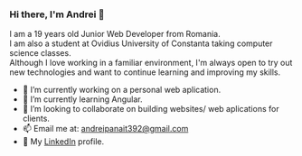 ### Hi there, I'm Andrei 👋

I am a 19 years old Junior Web Developer from Romania.<br>
I am also a student at Ovidius University of Constanta taking computer science classes.<br>
Although I love working in a familiar environment, I'm always open to try out new technologies and want to continue learning and improving my skills.<br>

- 🔭 I’m currently working on a personal web aplication.
- 🌱 I’m currently learning Angular.
- 👯 I’m looking to collaborate on building websites/ web aplications for clients.
- 📫 Email me at: andreipanait392@gmail.com
- 🔗 My [LinkedIn](https://www.linkedin.com/in/andrei-p-035336203/) profile.


<!--
**bacovel/bacovel** is a ✨ _special_ ✨ repository because its `README.md` (this file) appears on your GitHub profile.

Here are some ideas to get you started:

- 🔭 I’m currently working on ...
- 🌱 I’m currently learning ...
- 👯 I’m looking to collaborate on ...
- 🤔 I’m looking for help with ...
- 💬 Ask me about ...
- 📫 How to reach me: ...
- 😄 Pronouns: ...
- ⚡ Fun fact: ...
-->
